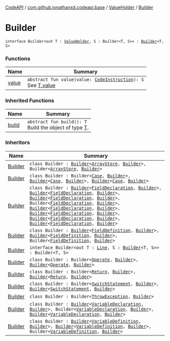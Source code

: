 [CodeAPI](../../../index.md) / [com.github.jonathanxd.codeapi.base](../../index.md) / [ValueHolder](../index.md) / [Builder](.)

# Builder

`interface Builder<out T : `[`ValueHolder`](../index.md)`, S : Builder<T, S>> : `[`Builder`](../../../com.github.jonathanxd.codeapi.builder/-builder/index.md)`<T, S>`

### Functions

| Name | Summary |
|---|---|
| [value](value.md) | `abstract fun value(value: `[`CodeInstruction`](../../../com.github.jonathanxd.codeapi/-code-instruction.md)`): S`<br>See [T.value](value.md) |

### Inherited Functions

| Name | Summary |
|---|---|
| [build](../../../com.github.jonathanxd.codeapi.builder/-builder/build.md) | `abstract fun build(): T`<br>Build the object of type [T](#). |

### Inheritors

| Name | Summary |
|---|---|
| [Builder](../../-array-store/-builder/index.md) | `class Builder : `[`Builder`](../../-array-access/-builder/index.md)`<`[`ArrayStore`](../../-array-store/index.md)`, `[`Builder`](../../-array-store/-builder/index.md)`>, Builder<`[`ArrayStore`](../../-array-store/index.md)`, `[`Builder`](../../-array-store/-builder/index.md)`>` |
| [Builder](../../-case/-builder/index.md) | `class Builder : Builder<`[`Case`](../../-case/index.md)`, `[`Builder`](../../-case/-builder/index.md)`>, `[`Builder`](../../-typed/-builder/index.md)`<`[`Case`](../../-case/index.md)`, `[`Builder`](../../-case/-builder/index.md)`>, `[`Builder`](../../-body-holder/-builder/index.md)`<`[`Case`](../../-case/index.md)`, `[`Builder`](../../-case/-builder/index.md)`>` |
| [Builder](../../-field-declaration/-builder/index.md) | `class Builder : `[`Builder`](../../-field-base/-builder/index.md)`<`[`FieldDeclaration`](../../-field-declaration/index.md)`, `[`Builder`](../../-field-declaration/-builder/index.md)`>, `[`Builder`](../../-named/-builder/index.md)`<`[`FieldDeclaration`](../../-field-declaration/index.md)`, `[`Builder`](../../-field-declaration/-builder/index.md)`>, `[`Builder`](../../-typed/-builder/index.md)`<`[`FieldDeclaration`](../../-field-declaration/index.md)`, `[`Builder`](../../-field-declaration/-builder/index.md)`>, Builder<`[`FieldDeclaration`](../../-field-declaration/index.md)`, `[`Builder`](../../-field-declaration/-builder/index.md)`>, `[`Builder`](../../-modifiers-holder/-builder/index.md)`<`[`FieldDeclaration`](../../-field-declaration/index.md)`, `[`Builder`](../../-field-declaration/-builder/index.md)`>, `[`Builder`](../../-annotable/-builder/index.md)`<`[`FieldDeclaration`](../../-field-declaration/index.md)`, `[`Builder`](../../-field-declaration/-builder/index.md)`>, `[`Builder`](../../../com.github.jonathanxd.codeapi.base.comment/-comment-holder/-builder/index.md)`<`[`FieldDeclaration`](../../-field-declaration/index.md)`, `[`Builder`](../../-field-declaration/-builder/index.md)`>, `[`Builder`](../../-inner-types-holder/-builder/index.md)`<`[`FieldDeclaration`](../../-field-declaration/index.md)`, `[`Builder`](../../-field-declaration/-builder/index.md)`>` |
| [Builder](../../-field-definition/-builder/index.md) | `class Builder : `[`Builder`](../../-accessor/-builder/index.md)`<`[`FieldDefinition`](../../-field-definition/index.md)`, `[`Builder`](../../-field-definition/-builder/index.md)`>, `[`Builder`](../../-field-base/-builder/index.md)`<`[`FieldDefinition`](../../-field-definition/index.md)`, `[`Builder`](../../-field-definition/-builder/index.md)`>, Builder<`[`FieldDefinition`](../../-field-definition/index.md)`, `[`Builder`](../../-field-definition/-builder/index.md)`>` |
| [Builder](../../-line/-builder/index.md) | `interface Builder<out T : `[`Line`](../../-line/index.md)`, S : `[`Builder`](../../-line/-builder/index.md)`<T, S>> : Builder<T, S>` |
| [Builder](../../-operate/-builder/index.md) | `class Builder : Builder<`[`Operate`](../../-operate/index.md)`, `[`Builder`](../../-operate/-builder/index.md)`>, `[`Builder`](../../-typed/-builder/index.md)`<`[`Operate`](../../-operate/index.md)`, `[`Builder`](../../-operate/-builder/index.md)`>` |
| [Builder](../../-return/-builder/index.md) | `class Builder : Builder<`[`Return`](../../-return/index.md)`, `[`Builder`](../../-return/-builder/index.md)`>, `[`Builder`](../../-typed/-builder/index.md)`<`[`Return`](../../-return/index.md)`, `[`Builder`](../../-return/-builder/index.md)`>` |
| [Builder](../../-switch-statement/-builder/index.md) | `class Builder : Builder<`[`SwitchStatement`](../../-switch-statement/index.md)`, `[`Builder`](../../-switch-statement/-builder/index.md)`>, `[`Builder`](../../-typed/-builder/index.md)`<`[`SwitchStatement`](../../-switch-statement/index.md)`, `[`Builder`](../../-switch-statement/-builder/index.md)`>` |
| [Builder](../../-throw-exception/-builder/index.md) | `class Builder : Builder<`[`ThrowException`](../../-throw-exception/index.md)`, `[`Builder`](../../-throw-exception/-builder/index.md)`>` |
| [Builder](../../-variable-declaration/-builder/index.md) | `class Builder : `[`Builder`](../../-variable-base/-builder/index.md)`<`[`VariableDeclaration`](../../-variable-declaration/index.md)`, `[`Builder`](../../-variable-declaration/-builder/index.md)`>, Builder<`[`VariableDeclaration`](../../-variable-declaration/index.md)`, `[`Builder`](../../-variable-declaration/-builder/index.md)`>, `[`Builder`](../../-modifiers-holder/-builder/index.md)`<`[`VariableDeclaration`](../../-variable-declaration/index.md)`, `[`Builder`](../../-variable-declaration/-builder/index.md)`>` |
| [Builder](../../-variable-definition/-builder/index.md) | `class Builder : `[`Builder`](../../-named/-builder/index.md)`<`[`VariableDefinition`](../../-variable-definition/index.md)`, `[`Builder`](../../-variable-definition/-builder/index.md)`>, `[`Builder`](../../-typed/-builder/index.md)`<`[`VariableDefinition`](../../-variable-definition/index.md)`, `[`Builder`](../../-variable-definition/-builder/index.md)`>, Builder<`[`VariableDefinition`](../../-variable-definition/index.md)`, `[`Builder`](../../-variable-definition/-builder/index.md)`>` |
